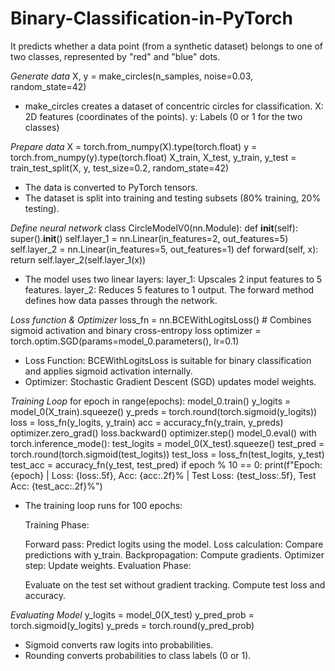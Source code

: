 # Binary-Classification-in-PyTorch
 It predicts whether a data point (from a synthetic dataset) belongs to one of two classes, represented by "red" and "blue" dots.

*Generate data*
X, y = make_circles(n_samples, noise=0.03, random_state=42)

- make_circles creates a dataset of concentric circles for classification.
  X: 2D features (coordinates of the points).
  y: Labels (0 or 1 for the two classes)

*Prepare data*
X = torch.from_numpy(X).type(torch.float)
y = torch.from_numpy(y).type(torch.float)
X_train, X_test, y_train, y_test = train_test_split(X, y, test_size=0.2, random_state=42)

- The data is converted to PyTorch tensors.
- The dataset is split into training and testing subsets (80% training, 20% testing).

*Define neural network*
class CircleModelV0(nn.Module):
    def __init__(self):
        super().__init__()
        self.layer_1 = nn.Linear(in_features=2, out_features=5)
        self.layer_2 = nn.Linear(in_features=5, out_features=1)
    def forward(self, x):
        return self.layer_2(self.layer_1(x))

- The model uses two linear layers:
    layer_1: Upscales 2 input features to 5 features.
    layer_2: Reduces 5 features to 1 output.
    The forward method defines how data passes through the network.

*Loss function & Optimizer*
loss_fn = nn.BCEWithLogitsLoss()  # Combines sigmoid activation and binary cross-entropy loss
optimizer = torch.optim.SGD(params=model_0.parameters(), lr=0.1)

- Loss Function: BCEWithLogitsLoss is suitable for binary classification and applies sigmoid activation internally.
- Optimizer: Stochastic Gradient Descent (SGD) updates model weights.

*Training Loop*
for epoch in range(epochs):
    model_0.train()
    y_logits = model_0(X_train).squeeze()
    y_preds = torch.round(torch.sigmoid(y_logits))
    loss = loss_fn(y_logits, y_train)
    acc = accuracy_fn(y_train, y_preds)
    optimizer.zero_grad()
    loss.backward()
    optimizer.step()
    model_0.eval()
    with torch.inference_mode():
        test_logits = model_0(X_test).squeeze()
        test_pred = torch.round(torch.sigmoid(test_logits))
        test_loss = loss_fn(test_logits, y_test)
        test_acc = accuracy_fn(y_test, test_pred)
        if epoch % 10 == 0:
            print(f"Epoch: {epoch} | Loss: {loss:.5f}, Acc: {acc:.2f}% | Test Loss: {test_loss:.5f}, Test Acc: {test_acc:.2f}%")

- The training loop runs for 100 epochs:

   Training Phase:
   
   Forward pass: Predict logits using the model.
   Loss calculation: Compare predictions with y_train.
   Backpropagation: Compute gradients.
   Optimizer step: Update weights.
   Evaluation Phase:
   
   Evaluate on the test set without gradient tracking.
   Compute test loss and accuracy.

*Evaluating Model*
y_logits = model_0(X_test)
y_pred_prob = torch.sigmoid(y_logits)
y_preds = torch.round(y_pred_prob)

- Sigmoid converts raw logits into probabilities.
- Rounding converts probabilities to class labels (0 or 1).


